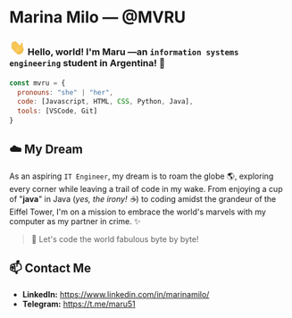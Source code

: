 # Marina Milo — @MVRU 

### <img src="https://github.com/MVRU/MVRU/blob/67b61b905c963ac5f2e013cd330c1c9a172aa2d3/Hi.gif" width="29px"> Hello, world! I'm Maru —an ```information systems engineering``` student in Argentina! 🧉

```javascript
const mvru = {
  pronouns: "she" | "her",
  code: [Javascript, HTML, CSS, Python, Java],
  tools: [VSCode, Git]
}
```

## ☁️ My Dream
As an aspiring ```IT Engineer```, my dream is to roam the globe 🌎, exploring every corner while leaving a trail of code in my wake. From enjoying a cup of "**java**" in Java (_yes, the irony! ☕️_) to coding amidst the grandeur of the Eiffel Tower, I'm on a mission to embrace the world's marvels with my computer as my partner in crime. ✨

> 🤖 Let's code the world fabulous byte by byte!

## 📫 Contact Me
- **LinkedIn:** https://www.linkedin.com/in/marinamilo/
- **Telegram:** https://t.me/maru51

<!--
**MVRU/MVRU** is a ✨ _special_ ✨ repository because its `README.md` (this file) appears on your GitHub profile.

Here are some ideas to get you started:

- 🔭 I’m currently working on ...
- 🌱 I’m currently learning ...
- 👯 I’m looking to collaborate on ...
- 🤔 I’m looking for help with ...
- 💬 Ask me about ...
- 📫 How to reach me: ...
- 😄 Pronouns: ...
- ⚡ Fun fact: ...
-->
